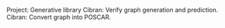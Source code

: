 Project: Generative library
Cibran: Verify graph generation and prediction.
Cibran: Convert graph into POSCAR.
